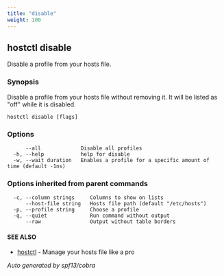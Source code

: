 ```yaml
---
title: "disable"
weight: 100
---
```


## hostctl disable

Disable a profile from your hosts file.

### Synopsis


Disable a profile from your hosts file without removing it.
It will be listed as "off" while it is disabled.


```
hostctl disable [flags]
```

### Options

```
      --all             Disable all profiles
  -h, --help            help for disable
  -w, --wait duration   Enables a profile for a specific amount of time (default -1ns)
```

### Options inherited from parent commands

```
  -c, --column strings     Columns to show on lists
      --host-file string   Hosts file path (default "/etc/hosts")
  -p, --profile string     Choose a profile
  -q, --quiet              Run command without output
      --raw                Output without table borders
```

#### SEE ALSO

* [hostctl](/docs/cli-usage/hostctl)	 - Manage your hosts file like a pro

*Auto generated by spf13/cobra*
